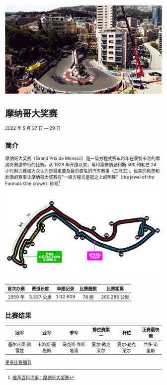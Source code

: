 ![摩纳哥大奖赛](../../media/img/photos/monaco.jpg)

# 摩纳哥大奖赛

2022 年 5 月 27 日 — 29 日

## 简介

摩纳哥大奖赛（Grand Prix de Monaco）是一级方程式赛车每年在蒙特卡洛的摩纳哥赛道举行的比赛。从 1929 年开跑以来，与印第安纳波利斯 500 和勒芒 24 小时耐力赛被大众认为是最重要及最负盛名的汽车赛事（三冠王）。优美的风景和刺激的赛事让摩纳哥大奖赛有"一级方程式皇冠之上的明珠"（the jewel of the Formula One crown）称号[^1]

![赛道图](../../media/img/circuits/monaco-2022.png)

| 首次办赛 |  赛道长度  | 单圈记录 | 比赛圈数 |   比赛距离   |
| :------: | :--------: | :------: | :------: | :----------: |
| 1950 年  | 3.337 公里 | 1:12.909 |  78 圈   | 260.286 公里 |

## 比赛结果

|      冠军       |     亚军      |      季军       |  排位赛第一   |     杆位      | 正赛最快圈  |
| :-------------: | :-----------: | :-------------: | :-----------: | :-----------: | :---------: |
| 塞尔吉奥·佩雷兹 | 卡洛斯·塞恩斯 | 马克斯·维斯塔潘 | 夏尔·勒克莱尔 | 夏尔·勒克莱尔 | 兰多·诺里斯 |

[更多比赛细节](https://www.formula1.com/en/racing/2022/Monaco.html)

[^1]: [维基百科词条：摩纳哥大奖赛](https://zh.wikipedia.org/wiki/%E6%91%A9%E7%B4%8D%E5%93%A5%E5%A4%A7%E7%8D%8E%E8%B3%BD)
